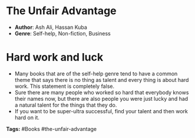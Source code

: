 # The Unfair Advantage
- **Author**: Ash Ali, Hassan Kuba
- **Genre**: Self-help, Non-fiction, Business

# Hard work and luck
- Many books that are of the self-help genre tend to have a common theme that says there is no thing as talent and every thing is about hard work. This statement is completely false.
- Sure there are many people who worked so hard that everybody knows their names now, but there are also people you were just lucky and had a natural talent for the things that they do.
- If you want to be super-ultra successful, find your talent and then work hard on it.


**Tags:** #Books  #the-unfair-advantage